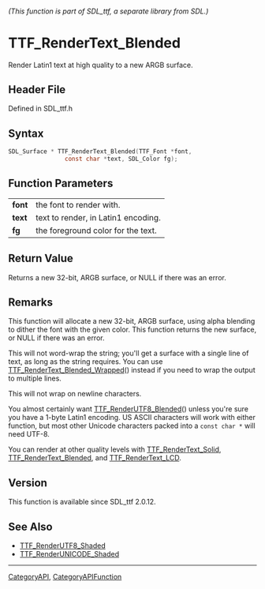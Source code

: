 ###### (This function is part of SDL_ttf, a separate library from SDL.)
# TTF_RenderText_Blended

Render Latin1 text at high quality to a new ARGB surface.

## Header File

Defined in SDL_ttf.h

## Syntax

```c
SDL_Surface * TTF_RenderText_Blended(TTF_Font *font,
                const char *text, SDL_Color fg);

```

## Function Parameters

|              |                                     |
| ------------ | ----------------------------------- |
| **font**     | the font to render with.            |
| **text**     | text to render, in Latin1 encoding. |
| **fg**       | the foreground color for the text.  |

## Return Value

Returns a new 32-bit, ARGB surface, or NULL if there was an error.

## Remarks

This function will allocate a new 32-bit, ARGB surface, using alpha
blending to dither the font with the given color. This function returns the
new surface, or NULL if there was an error.

This will not word-wrap the string; you'll get a surface with a single line
of text, as long as the string requires. You can use
[TTF_RenderText_Blended_Wrapped](TTF_RenderText_Blended_Wrapped)() instead
if you need to wrap the output to multiple lines.

This will not wrap on newline characters.

You almost certainly want
[TTF_RenderUTF8_Blended](TTF_RenderUTF8_Blended)() unless you're sure you
have a 1-byte Latin1 encoding. US ASCII characters will work with either
function, but most other Unicode characters packed into a `const char *`
will need UTF-8.

You can render at other quality levels with
[TTF_RenderText_Solid](TTF_RenderText_Solid),
[TTF_RenderText_Blended](TTF_RenderText_Blended), and
[TTF_RenderText_LCD](TTF_RenderText_LCD).

## Version

This function is available since SDL_ttf 2.0.12.

## See Also

- [TTF_RenderUTF8_Shaded](TTF_RenderUTF8_Shaded)
- [TTF_RenderUNICODE_Shaded](TTF_RenderUNICODE_Shaded)

----
[CategoryAPI](CategoryAPI), [CategoryAPIFunction](CategoryAPIFunction)

